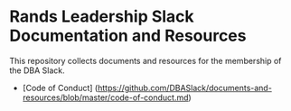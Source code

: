 # Rands Leadership Slack Documentation and Resources

This repository collects documents and resources for the membership of the DBA Slack.

* [Code of Conduct] (https://github.com/DBASlack/documents-and-resources/blob/master/code-of-conduct.md)
